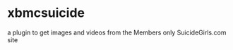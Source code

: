 xbmcsuicide
===========

a plugin to get images and videos from the Members only SuicideGirls.com site